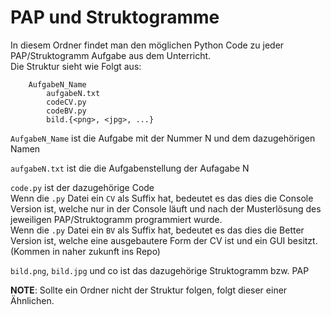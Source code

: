 # PAP und Struktogramme
In diesem Ordner findet man den möglichen Python Code zu jeder PAP/Struktogramm Aufgabe aus dem Unterricht. <br/>
Die Struktur sieht wie Folgt aus:
```
    AufgabeN_Name
        aufgabeN.txt
        codeCV.py
        codeBV.py
        bild.{<png>, <jpg>, ...}
```

`AufgabeN_Name` ist die Aufgabe mit der Nummer N und dem dazugehörigen Namen

`aufgabeN.txt` ist die die Aufgabenstellung der Aufagabe N

`code.py` ist der dazugehörige Code <br/>
Wenn die `.py` Datei ein `CV` als Suffix hat, bedeutet es das dies die Console Version ist, welche nur in der Console läuft und nach der Musterlösung des jeweiligen PAP/Struktogramm programmiert wurde.<br/>
Wenn die `.py` Datei ein `BV` als Suffix hat, bedeutet es das dies die Better Version ist, welche eine ausgebautere Form der CV ist und ein GUI besitzt. (Kommen in naher zukunft ins Repo) <br/>

`bild.png`, `bild.jpg` und co ist das dazugehörige Struktogramm bzw. PAP 

**NOTE**: Sollte ein Ordner nicht der Struktur folgen, folgt dieser einer Ähnlichen.